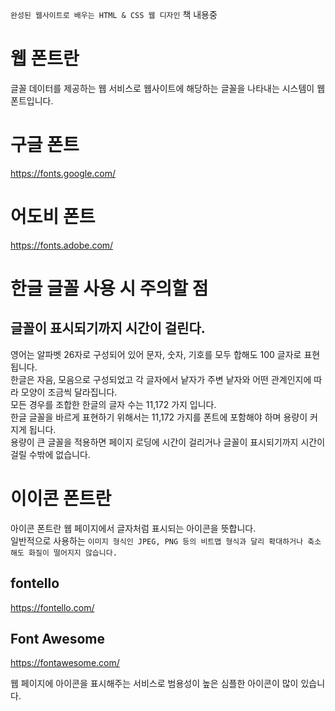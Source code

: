`완성된 웹사이트로 배우는 HTML & CSS 웹 디자인` 책 내용중

# 웹 폰트란

글꼴 데이터를 제공하는 웹 서비스로 웹사이트에 해당하는 글꼴을 나타내는 시스템이 웹폰트입니다.

# 구글 폰트

https://fonts.google.com/

# 어도비 폰트

https://fonts.adobe.com/

# 한글 글꼴 사용 시 주의할 점

## 글꼴이 표시되기까지 시간이 걸린다.

영어는 알파벳 26자로 구성되어 있어 문자, 숫자, 기호를 모두 합해도 100 글자로 표현됩니다.  
한글은 자음, 모음으로 구성되었고 각 글자에서 낱자가 주변 낱자와 어떤 관계인지에 따라 모양이 조금씩 달라집니다.  
모든 경우를 조합한 한글의 글자 수는 11,172 가지 입니다.  
한글 글꼴을 바르게 표현하기 위해서는 11,172 가지를 폰트에 포함해야 하며 용량이 커지게 됩니다.  
용량이 큰 글꼴을 적용하면 페이지 로딩에 시간이 걸리거나 글꼴이 표시되기까지 시간이 걸릴 수밖에 없습니다.

# 이이콘 폰트란

아이콘 폰트란 웹 페이지에서 글자처럼 표시되는 아이콘을 뜻합니다.  
일반적으로 사용하는 `이미지 형식인 JPEG, PNG 등의 비트맵 형식과 달리 확대하거나 축소해도 화질이 떨어지지 않습니다.`

## fontello

https://fontello.com/

## Font Awesome

https://fontawesome.com/

웹 페이지에 아이콘을 표시해주는 서비스로 범용성이 높은 심플한 아이콘이 많이 있습니다.
